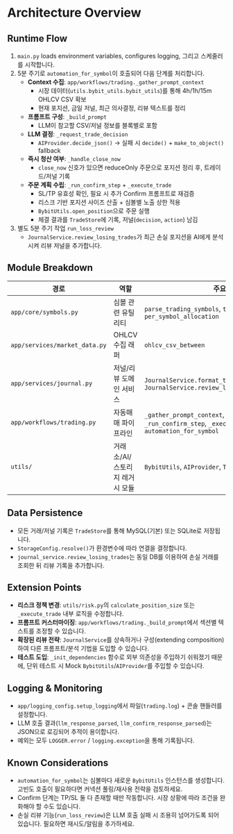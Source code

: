 # Architecture Overview

## Runtime Flow

1. `main.py` loads environment variables, configures logging, 그리고 스케줄러를 시작합니다.
2. 5분 주기로 `automation_for_symbol`이 호출되어 다음 단계를 처리합니다.
   - **Context 수집**: `app/workflows/trading._gather_prompt_context`
     - 시장 데이터(`utils.bybit_utils.bybit_utils`)를 통해 4h/1h/15m OHLCV CSV 확보
     - 현재 포지션, 금일 저널, 최근 의사결정, 리뷰 텍스트를 정리
   - **프롬프트 구성**: `_build_prompt`
     - LLM이 참고할 CSV/저널 정보를 블록별로 포함
   - **LLM 결정**: `_request_trade_decision`
     - `AIProvider.decide_json()` → 실패 시 `decide()` + `make_to_object()` fallback
   - **즉시 청산 여부**: `_handle_close_now`
     - `close_now` 신호가 있으면 reduceOnly 주문으로 포지션 정리 후, 트레이드/저널 기록
   - **주문 계획 수립**: `_run_confirm_step` + `_execute_trade`
     - SL/TP 유효성 확인, 필요 시 추가 Confirm 프롬프트로 재검증
     - 리스크 기반 포지션 사이즈 산출 + 심볼별 노출 상한 적용
     - `BybitUtils.open_position`으로 주문 실행
     - 체결 결과를 `TradeStore`에 기록, 저널(`decision`, `action`) 남김
3. 별도 5분 주기 작업 `run_loss_review`
   - `JournalService.review_losing_trades`가 최근 손실 포지션을 AI에게 분석시켜 리뷰 저널을 추가합니다.

## Module Breakdown

| 경로 | 역할 | 주요 함수 |
|------|------|-----------|
| `app/core/symbols.py` | 심볼 관련 유틸리티 | `parse_trading_symbols`, `to_ccxt_symbols`, `per_symbol_allocation` |
| `app/services/market_data.py` | OHLCV 수집 래퍼 | `ohlcv_csv_between` |
| `app/services/journal.py` | 저널/리뷰 도메인 서비스 | `JournalService.format_trade_reviews_for_prompt`, `JournalService.review_losing_trades` |
| `app/workflows/trading.py` | 자동매매 파이프라인 | `_gather_prompt_context`, `_build_prompt`, `_run_confirm_step`, `_execute_trade`, `automation_for_symbol` |
| `utils/` | 거래소/AI/스토리지 레거시 모듈 | `BybitUtils`, `AIProvider`, `TradeStore`, etc. |

## Data Persistence

- 모든 거래/저널 기록은 `TradeStore`를 통해 MySQL(기본) 또는 SQLite로 저장됩니다.
- `StorageConfig.resolve()`가 환경변수에 따라 연결을 결정합니다.
- `journal_service.review_losing_trades`는 동일 DB를 이용하여 손실 거래를 조회한 뒤 리뷰 기록을 추가합니다.

## Extension Points

- **리스크 정책 변경**: `utils/risk.py`의 `calculate_position_size` 또는 `_execute_trade` 내부 로직을 수정합니다.
- **프롬프트 커스터마이징**: `app/workflows/trading._build_prompt`에서 섹션별 텍스트를 조정할 수 있습니다.
- **확장된 리뷰 전략**: `JournalService`를 상속하거나 구성(extending composition)하여 다른 프롬프트/분석 기법을 도입할 수 있습니다.
- **테스트 도입**: `_init_dependencies` 함수로 외부 의존성을 주입하기 쉬워졌기 때문에, 단위 테스트 시 Mock `BybitUtils`/`AIProvider`를 주입할 수 있습니다.

## Logging & Monitoring

- `app/logging_config.setup_logging`에서 파일(`trading.log`) + 콘솔 핸들러를 설정합니다.
- LLM 호출 결과(`llm_response_parsed`, `llm_confirm_response_parsed`)는 JSON으로 로깅되어 추적이 용이합니다.
- 예외는 모두 `LOGGER.error` / `logging.exception`을 통해 기록됩니다.

## Known Considerations

- `automation_for_symbol`는 심볼마다 새로운 `BybitUtils` 인스턴스를 생성합니다. 고빈도 호출이 필요하다면 커넥션 풀링/재사용 전략을 검토하세요.
- Confirm 단계는 TP/SL 둘 다 존재할 때만 작동합니다. 시장 상황에 따라 조건을 완화해야 할 수도 있습니다.
- 손실 리뷰 기능(`run_loss_review`)은 LLM 호출 실패 시 조용히 넘어가도록 되어 있습니다. 필요하면 재시도/알림을 추가하세요.
